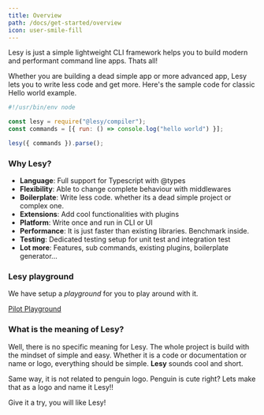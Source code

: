```yaml
---
title: Overview
path: /docs/get-started/overview
icon: user-smile-fill
---
```


Lesy is just a simple lightweight CLI framework helps you to build modern and performant command line apps. Thats all!

Whether you are building a dead simple app or more advanced app, Lesy lets you to write less code and get more. Here's the sample code for classic Hello world example.

```js
#!/usr/bin/env node

const lesy = require("@lesy/compiler");
const commands = [{ run: () => console.log("hello world") }];

lesy({ commands }).parse();
```

### Why Lesy?

- **Language**: Full support for Typescript with @types
- **Flexibility**: Able to change complete behaviour with middlewares
- **Boilerplate**: Write less code. whether its a dead simple project or complex one.
- **Extensions**: Add cool functionalities with plugins
- **Platform**: Write once and run in CLI or UI
- **Performance**: It is just faster than existing libraries. Benchmark inside.
- **Testing**: Dedicated testing setup for unit test and integration test
- **Lot more**: Features, sub commands, existing plugins, boilerplate generator...

### Lesy playground

We have setup a _playground_ for you to play around with it.

[Pilot Playground](https://codesandbox.io/s/lesy-pilot-playground-hzjgw?fontsize=14&hidenavigation=1&view=preview)

### What is the meaning of Lesy?

Well, there is no specific meaning for Lesy. The whole project is build with the mindset of simple and easy. Whether it is a code or documentation or name or logo, everything should be simple. **Lesy** sounds cool and short.

Same way, it is not related to penguin logo. Penguin is cute right? Lets make that as a logo and name it Lesy!!

Give it a try, you will like Lesy!
